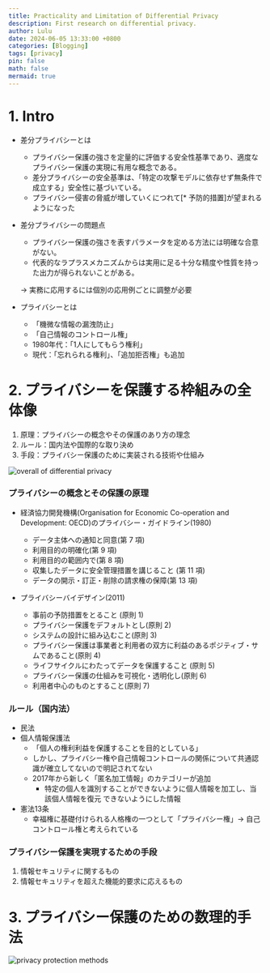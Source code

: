 ```yaml
---
title: Practicality and Limitation of Differential Privacy
description: First research on differential privacy.
author: Lulu
date: 2024-06-05 13:33:00 +0800
categories: [Blogging]
tags: [privacy]
pin: false
math: false
mermaid: true
---
```

# 1. Intro
* 差分プライバシーとは
    * プライバシー保護の強さを定量的に評価する安全性基準であり、適度なプライバシー保護の実現に有用な概念である。
    * 差分プライバシーの安全基準は、「特定の攻撃モデルに依存せず無条件で成立する」安全性に基づいている。
    * プライバシー侵害の脅威が増していくにつれて[* 予防的措置]が望まれるようになった

* 差分プライバシーの問題点
    * プライバシー保護の強さを表すパラメータを定める方法には明確な合意がない。
    * 代表的なラプラスメカニズムからは実用に足る十分な精度や性質を持った出力が得られないことがある。
	
    → 実務に応用するには個別の応用例ごとに調整が必要

* プライバシーとは
    * 「機微な情報の漏洩防止」
    * 「自己情報のコントロール権」
    * 1980年代：「1人にしてもらう権利」
    * 現代：「忘れられる権利」、「追加拒否権」も追加

# 2. プライバシーを保護する枠組みの全体像
1. 原理：プライバシーの概念やその保護のあり方の理念
2. ルール：国内法や国際的な取り決め
3. 手段：プライバシー保護のために実装される技術や仕組み

![overall of differential privacy](https://scrapbox.io/files/665c7a60018ad6001c6d81bf.png)

### プライバシーの概念とその保護の原理
* 経済協力開発機構(Organisation for Economic Co-operation and Development: OECD)のプライバシー・ガイドライン(1980)
    * データ主体への通知と同意(第 7 項)
    * 利用目的の明確化(第 9 項)
    * 利用目的の範囲内で(第 8 項)
    * 収集したデータに安全管理措置を講じること (第 11 項)
    * データの開示・訂正・削除の請求権の保障(第 13 項)

* プライバシーバイデザイン(2011)
    * 事前の予防措置をとること (原則 1)
    * プライバシー保護をデフォルトとし(原則 2)
    * システムの設計に組み込むこと(原則 3)
    * プライバシー保護は事業者と利用者の双方に利益のあるポジティブ・サムであること(原則 4)
    * ライフサイクルにわたってデータを保護すること (原則 5)
    * プライバシー保護の仕組みを可視化・透明化し(原則 6)
    * 利用者中心のものとすること(原則 7)

### ルール（国内法）
* 民法
* 個人情報保護法
    * 「個人の権利利益を保護することを目的としている」
    * しかし、プライバシー権や自己情報コントロールの関係について共通認識が確立してないので明記されてない
    * 2017年から新しく「匿名加工情報」のカテゴリーが追加
        * 特定の個人を識別することができないように個人情報を加工し、当該個人情報を復元 できないようにした情報
* 憲法13条
    * 幸福権に基礎付けられる人格権の一つとして「プライバシー権」→ 自己コントロール権と考えられている

### プライバシー保護を実現するための手段
1. 情報セキュリティに関するもの
2. 情報セキュリティを超えた機能的要求に応えるもの

# 3. プライバシー保護のための数理的手法

![privacy protection methods](https://scrapbox.io/files/66629e66d16b87001d66e6ab.png)
